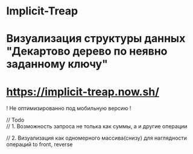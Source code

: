 # Implicit-Treap
# Визуализация структуры данных "Декартово дерево по неявно заданному ключу"
# https://implicit-treap.now.sh/
! Не оптимизированно под мобильную версию !

// Todo                                                                                                                                    
// 1. Возможность запроса не толька как суммы, а и другие операции

// 2. Визуализация как одномерного массива(снизу) для наглядности операций to front, reverse
